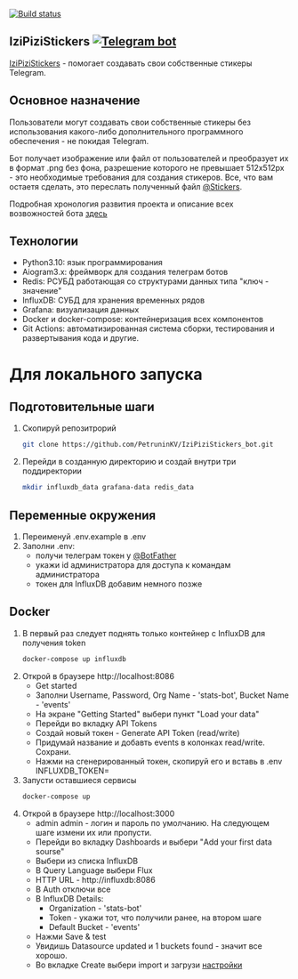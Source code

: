 [![Build status](https://github.com/PetruninKV/telebot_make_foto_for_sticker/actions/workflows/checks.yml/badge.svg?branch=master)](https://github.com/PetruninKV/telebot_make_foto_for_sticker/actions/workflows/checks.yml)

## IziPiziStickers [![Telegram bot](https://img.shields.io/badge/bot-online-success?style=plastick&logo=telegram&labelColor=FCFCFC)](https://t.me/make_photo_for_sticker_bot)

[IziPiziStickers](https://t.me/make_photo_for_sticker_bot) - помогает создавать свои собственные стикеры Telegram.

## Основное назначение
Пользователи могут создавать свои собственные стикеры без использования какого-либо дополнительного программного обеспечения - не покидая Telegram.

Бот получает изображение или файл от пользователей и преобразует их в формат .png без фона, разрешение которого не превышает 512x512px - это необходимые требования для создания стикеров. Все, что вам остаетя сделать, это переслать полученный файл [@Stickers](https://t.me/Stickers).

Подробная хронология развития проекта и описание всех возвожностей бота [здесь](description.md)

## Технологии
- Python3.10: язык программирования
- Aiogram3.x: фреймворк для создания телеграм ботов
- Redis: РСУБД работающая со структурами данных типа "ключ - значение"
- InfluxDB: СУБД для хранения временных рядов
- Grafana: визуализация данных
- Docker и docker-compose: контейнеризация всех компонентов
- Git Actions: автоматизированная система сборки, тестирования и развертывания кода
  и другие.

<h1>Для локального запуска</h1>

## Подготовительные шаги
1. Скопируй репозитрорий
    ```bash
   git clone https://github.com/PetruninKV/IziPiziStickers_bot.git
    ```
2. Перейди в созданную директорию и создай внутри три поддиректории
    ```bash
   mkdir influxdb_data grafana-data redis_data
    ```

## Переменные окружения
1. Переименуй .env.example в .env
2. Заполни .env:
   - получи телеграм токен у [@BotFather](https://t.me/BotFather)
   - укажи id администратора для доступа к командам администратора
   - токен для InfluxDB добавим немного позже

## Docker
1. В первый раз следует поднять только контейнер с InfluxDB для получения token
    ```bash
   docker-compose up influxdb
    ```
2. Открой в браузере http://localhost:8086
   - Get started
   - Заполни Username, Password, Org Name - 'stats-bot', Bucket Name - 'events'
   - На экране "Getting Started" выбери пункт "Load your data"
   - Перейди во вкладку API Tokens
   - Создай новый токен - Generate API Token (read/write)
   - Придумай название и добавть events в колонках read/write. Сохрани.
   - Нажми на сгенерированный токен, скопируй его и вставь в .env INFLUXDB_TOKEN=
3. Запусти оставшиеся сервисы
    ```bash
   docker-compose up
    ```
4. Открой в браузере http://localhost:3000
   - admin admin - логин и пароль по умолчанию. На следующем шаге измени их или пропусти.
   - Перейди во вкладку Dashboards и выбери "Add your first data sourse"
   - Выбери из списка InfluxDB
   - В Query Language выбери Flux
   - HTTP URL - http://influxdb:8086
   - В Auth отключи все
   - В InfluxDB Details:
     - Organization - 'stats-bot'
     - Token - укажи тот, что получили ранее, на втором шаге
     - Default Bucket - 'events'
   - Нажми Save & test
   - Увидишь Datasource updated и 1 buckets found - значит все хорошо.
   - Во вкладке Create выбери import и загрузи [настройки ](dashboard.json)
